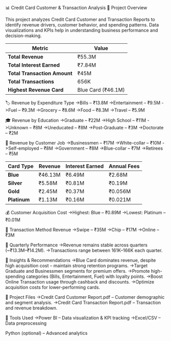 📊 Credit Card Customer & Transaction Analysis
📌 Project Overview

This project analyzes Credit Card Customer and Transaction Reports to identify revenue drivers, customer behavior, and spending patterns.
Data visualizations and KPIs help in understanding business performance and decision-making.

| Metric                       | Value              |
| ---------------------------- | ------------------ |
| **Total Revenue**            | ₹55.3M             |
| **Total Interest Earned**    | ₹7.84M             |
| **Total Transaction Amount** | ₹45M               |
| **Total Transactions**       | 656K               |
| **Highest Revenue Card**     | Blue Card (₹46.1M) |

🏷 Revenue by Expenditure Type
->Bills – ₹13.8M
->Entertainment – ₹9.5M
->Fuel – ₹9.3M
->Grocery – ₹8.6M
->Food – ₹8.3M
->Travel – ₹5.9M

🎓 Revenue by Education
->Graduate – ₹22M
->High School – ₹11M
->Unknown – ₹8M
->Uneducated – ₹8M
->Post-Graduate – ₹3M
->Doctorate – ₹2M

👔 Revenue by Customer Job
->Businessmen – ₹17M
->White-collar – ₹10M
->Self-employed – ₹8M
->Government – ₹8M
->Blue-collar – ₹7M
->Retirees – ₹5M

| Card Type    | Revenue | Interest Earned | Annual Fees |
| ------------ | ------- | --------------- | ----------- |
| **Blue**     | ₹46.13M | ₹6.49M          | ₹2.68M      |
| **Silver**   | ₹5.58M  | ₹0.81M          | ₹0.19M      |
| **Gold**     | ₹2.45M  | ₹0.37M          | ₹0.056M     |
| **Platinum** | ₹1.13M  | ₹0.16M          | ₹0.021M     |

💰 Customer Acquisition Cost
->Highest: Blue – ₹0.89M
->Lowest: Platinum – ₹0.01M

🏦 Transaction Method Revenue
->Swipe – ₹35M
->Chip – ₹17M
->Online – ₹3M

📅 Quarterly Performance
->Revenue remains stable across quarters (~₹13.3M–₹14.2M).
->Transactions range between 161K–166K each quarter.

🚀 Insights & Recommendations
->Blue Card dominates revenue, despite high acquisition cost – maintain strong retention programs.
->Target Graduate and Businessmen segments for premium offers.
->Promote high-spending categories (Bills, Entertainment, Fuel) with loyalty points.
->Boost Online Transaction usage through cashback and discounts.
->Optimize acquisition costs for lower-performing cards.

📂 Project Files
->Credit Card Customer Report.pdf – Customer demographic and segment analysis.
->Credit Card Transaction Report.pdf – Transaction and revenue breakdown.

📌 Tools Used
->Power BI – Data visualization & KPI tracking
->Excel/CSV – Data preprocessing

Python (optional) – Advanced analytics
